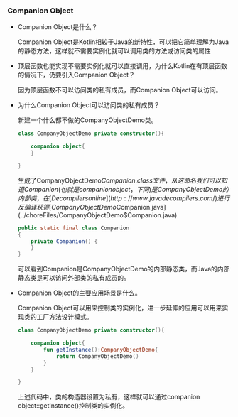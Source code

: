 ### Companion Object

- Companion Object是什么？

  Companion Object是Kotlin相较于Java的新特性，可以把它简单理解为Java的静态方法，这样就不需要实例化就可以调用类的方法或访问类的属性

- 顶层函数也能实现不需要实例化就可以直接调用，为什么Kotlin在有顶层函数的情况下，仍要引入Companion Object？

  因为顶层函数不可以访问类的私有成员，而Companion Object可以访问。

- 为什么Companion Object可以访问类的私有成员？

  新建一个什么都不做的CompanyObjectDemo类。

  ```kotlin
  class CompanyObjectDemo private constructor(){
  
      companion object{
      }
  
  }
  ```

  生成了CompanyObjectDemo$Companion.class文件，从这命名我们可以知道Companion(也就是companion object，下同)是CompanyObjectDemo的内部类，在[Decompilers online](http://www.javadecompilers.com/)进行反编译获得[CompanyObjectDemo$Companion.java](../choreFiles/CompanyObjectDemo$Companion.java)

  ```java
  public static final class Companion
  {
      private Companion() {
      }
  }
  ```

  可以看到Companion是CompanyObjectDemo的内部静态类，而Java的内部静态类是可以访问外部类的私有成员的。

- Companion Object的主要应用场景是什么。

  Companion Object可以用来控制类的实例化，进一步延伸的应用可以用来实现类的工厂方法设计模式。

  ```kotlin
  class CompanyObjectDemo private constructor(){
  
      companion object{
          fun getInstance():CompanyObjectDemo{
              return CompanyObjectDemo()
          }
      }
  
  }
  ```

  上述代码中，类的构造器设置为私有，这样就可以通过companion object::getInstance()控制类的实例化。

